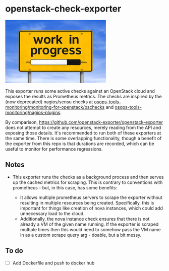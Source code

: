 # openstack-check-exporter

![](docs/wip.jpg)

This exporter runs some active checks against an OpenStack cloud and exposes the results as Prometheus metrics. The checks are inspired by
the (now deprecated) nagios/sensu checks at
[osops-tools-monitoring/monitoring-for-openstack/oschecks](https://github.com/openstack-archive/osops-tools-monitoring/tree/7427ee739296e93f18aed92f7150abf732fd92b3/monitoring-for-openstack/oschecks)
and
[osops-tools-monitoring/nagios-plugins](https://github.com/openstack-archive/osops-tools-monitoring/tree/7427ee739296e93f18aed92f7150abf732fd92b3/nagios-plugins).

By comparison, <https://github.com/openstack-exporter/openstack-exporter> does not attempt to create any resources, merely reading from the
API and exposing those details.  It's recommended to run both of these exporters at the same time. There is some overlapping functionality,
though a benefit of the exporter from this repo is that durations are recorded, which can be useful to monitor for performance regressions.

## Notes

* This exporter runs the checks as a background process and then serves up the cached metrics for scraping.  This is contrary to conventions
  with prometheus - but, in this case, has some benefits:

    * It allows multiple prometheus servers to scrape the exporter without resulting in multiple resources being created. Specifically, this
      is important for things like creation of nova instances, which could add unnecessary load to the cloud.  
    * Additionally, the nova instance check ensures that there is not already a VM of the given name running. If the exporter is scraped
      multiple times then this would need to somehow pass the VM name in as a custom scrape query arg - doable, but a bit messy.

## To do

* [ ] Add Dockerfile and push to docker hub
